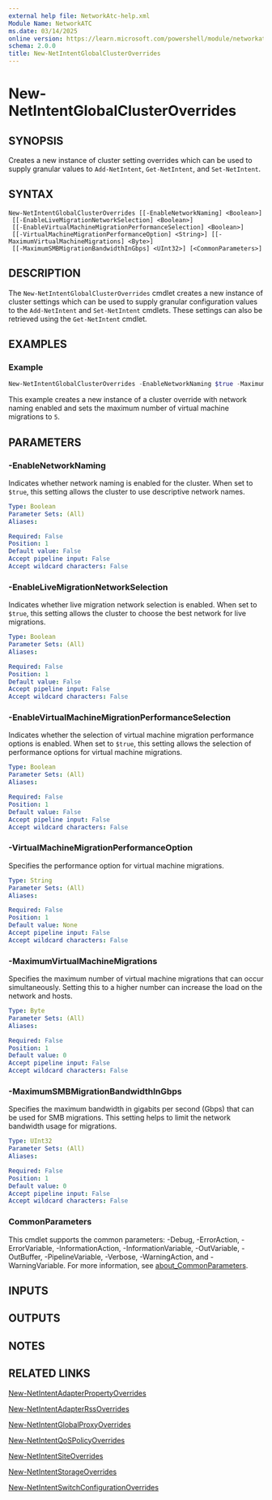 ```yaml
---
external help file: NetworkAtc-help.xml
Module Name: NetworkATC
ms.date: 03/14/2025
online version: https://learn.microsoft.com/powershell/module/networkatc/new-netintentglobalclusteroverrides?view=windowsserver2025-ps&wt.mc_id=ps-gethelp
schema: 2.0.0
title: New-NetIntentGlobalClusterOverrides
---
```


# New-NetIntentGlobalClusterOverrides

## SYNOPSIS
Creates a new instance of cluster setting overrides which can be used to supply granular values to `Add-NetIntent`, `Get-NetIntent`, and `Set-NetIntent`.

## SYNTAX

```
New-NetIntentGlobalClusterOverrides [[-EnableNetworkNaming] <Boolean>]
 [[-EnableLiveMigrationNetworkSelection] <Boolean>]
 [[-EnableVirtualMachineMigrationPerformanceSelection] <Boolean>]
 [[-VirtualMachineMigrationPerformanceOption] <String>] [[-MaximumVirtualMachineMigrations] <Byte>]
 [[-MaximumSMBMigrationBandwidthInGbps] <UInt32>] [<CommonParameters>]
```

## DESCRIPTION

The `New-NetIntentGlobalClusterOverrides` cmdlet creates a new instance of cluster settings which
can be used to supply granular configuration values to the `Add-NetIntent` and `Set-NetIntent`
cmdlets. These settings can also be retrieved using the `Get-NetIntent` cmdlet.

## EXAMPLES

### Example

```powershell
New-NetIntentGlobalClusterOverrides -EnableNetworkNaming $true -MaximumVirtualMachineMigrations 5
```

This example creates a new instance of a cluster override with network naming enabled and sets the
maximum number of virtual machine migrations to `5`.

## PARAMETERS

### -EnableNetworkNaming

Indicates whether network naming is enabled for the cluster. When set to `$true`, this setting
allows the cluster to use descriptive network names.

```yaml
Type: Boolean
Parameter Sets: (All)
Aliases:

Required: False
Position: 1
Default value: False
Accept pipeline input: False
Accept wildcard characters: False
```

### -EnableLiveMigrationNetworkSelection

Indicates whether live migration network selection is enabled. When set to `$true`, this setting
allows the cluster to choose the best network for live migrations.

```yaml
Type: Boolean
Parameter Sets: (All)
Aliases:

Required: False
Position: 1
Default value: False
Accept pipeline input: False
Accept wildcard characters: False
```

### -EnableVirtualMachineMigrationPerformanceSelection

Indicates whether the selection of virtual machine migration performance options is enabled. When
set to `$true`, this setting allows the selection of performance options for virtual machine
migrations.

```yaml
Type: Boolean
Parameter Sets: (All)
Aliases:

Required: False
Position: 1
Default value: False
Accept pipeline input: False
Accept wildcard characters: False
```

### -VirtualMachineMigrationPerformanceOption

Specifies the performance option for virtual machine migrations.

```yaml
Type: String
Parameter Sets: (All)
Aliases:

Required: False
Position: 1
Default value: None
Accept pipeline input: False
Accept wildcard characters: False
```

### -MaximumVirtualMachineMigrations

Specifies the maximum number of virtual machine migrations that can occur simultaneously. Setting
this to a higher number can increase the load on the network and hosts.

```yaml
Type: Byte
Parameter Sets: (All)
Aliases:

Required: False
Position: 1
Default value: 0
Accept pipeline input: False
Accept wildcard characters: False
```

### -MaximumSMBMigrationBandwidthInGbps

Specifies the maximum bandwidth in gigabits per second (Gbps) that can be used for SMB migrations.
This setting helps to limit the network bandwidth usage for migrations.

```yaml
Type: UInt32
Parameter Sets: (All)
Aliases:

Required: False
Position: 1
Default value: 0
Accept pipeline input: False
Accept wildcard characters: False
```

### CommonParameters

This cmdlet supports the common parameters: -Debug, -ErrorAction, -ErrorVariable,
-InformationAction, -InformationVariable, -OutVariable, -OutBuffer, -PipelineVariable, -Verbose,
-WarningAction, and -WarningVariable. For more information, see
[about_CommonParameters](https://go.microsoft.com/fwlink/?LinkID=113216).

## INPUTS

## OUTPUTS

## NOTES

## RELATED LINKS

[New-NetIntentAdapterPropertyOverrides](New-NetIntentAdapterPropertyOverrides.md)

[New-NetIntentAdapterRssOverrides](New-NetIntentAdapterRssOverrides.md)

[New-NetIntentGlobalProxyOverrides](New-NetIntentGlobalProxyOverrides.md)

[New-NetIntentQoSPolicyOverrides](New-NetIntentQoSPolicyOverrides.md)

[New-NetIntentSiteOverrides](New-NetIntentSiteOverrides.md)

[New-NetIntentStorageOverrides](New-NetIntentStorageOverrides.md)

[New-NetIntentSwitchConfigurationOverrides](New-NetIntentSwitchConfigurationOverrides.md)
